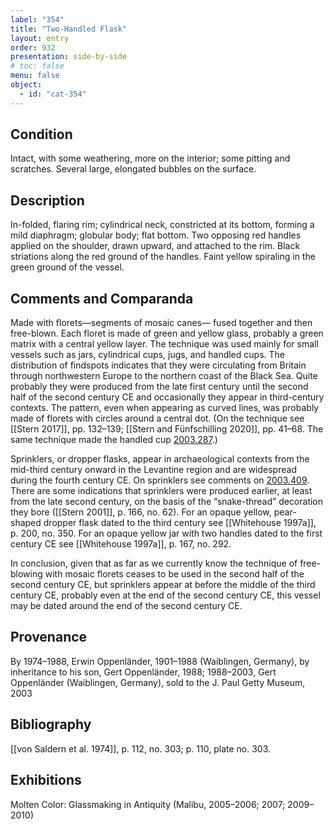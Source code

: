 ```yaml
---
label: "354"
title: "Two-Handled Flask"
layout: entry
order: 932
presentation: side-by-side
# toc: false
menu: false
object:
  - id: "cat-354"
---
```


## Condition

Intact, with some weathering, more on the interior; some pitting and scratches. Several large, elongated bubbles on the surface.

## Description

In-folded, flaring rim; cylindrical neck, constricted at its bottom, forming a mild diaphragm; globular body; flat bottom. Two opposing red handles applied on the shoulder, drawn upward, and attached to the rim. Black striations along the red ground of the handles. Faint yellow spiraling in the green ground of the vessel.

## Comments and Comparanda

Made with florets—segments of mosaic canes— fused together and then free-blown. Each floret is made of green and yellow glass, probably a green matrix with a central yellow layer. The technique was used mainly for small vessels such as jars, cylindrical cups, jugs, and handled cups. The distribution of findspots indicates that they were circulating from Britain through northwestern Europe to the northern coast of the Black Sea. Quite probably they were produced from the late first century until the second half of the second century CE and occasionally they appear in third-century contexts. The pattern, even when appearing as curved lines, was probably made of florets with circles around a central dot. (On the technique see [[Stern 2017]], pp. 132–139; [[Stern and Fünfschilling 2020]], pp. 41–68. The same technique made the handled cup [2003.287](#num).)

Sprinklers, or dropper flasks, appear in archaeological contexts from the mid-third century onward in the Levantine region and are widespread during the fourth century CE. On sprinklers see comments on [2003.409](#num). There are some indications that sprinklers were produced earlier, at least from the late second century, on the basis of the “snake-thread” decoration they bore ([[Stern 2001]], p. 166, no. 62). For an opaque yellow, pear-shaped dropper flask dated to the third century see [[Whitehouse 1997a]], p. 200, no. 350. For an opaque yellow jar with two handles dated to the first century CE see [[Whitehouse 1997a]], p. 167, no. 292.

In conclusion, given that as far as we currently know the technique of free-blowing with mosaic florets ceases to be used in the second half of the second century CE, but sprinklers appear at before the middle of the third century CE, probably even at the end of the second century CE, this vessel may be dated around the end of the second century CE.

## Provenance

By 1974–1988, Erwin Oppenländer, 1901–1988 (Waiblingen, Germany), by inheritance to his son, Gert Oppenländer, 1988; 1988–2003, Gert Oppenländer (Waiblingen, Germany), sold to the J. Paul Getty Museum, 2003

## Bibliography

[[von Saldern et al. 1974]], p. 112, no. 303; p. 110, plate no. 303.

## Exhibitions

Molten Color: Glassmaking in Antiquity (Malibu, 2005–2006; 2007; 2009–2010)
